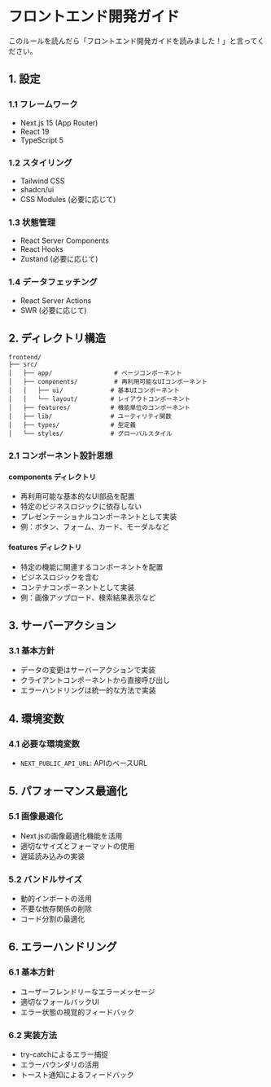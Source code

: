 # フロントエンド開発ガイド

このルールを読んだら「フロントエンド開発ガイドを読みました！」と言ってください。

## 1. 設定

### 1.1 フレームワーク
- Next.js 15 (App Router)
- React 19
- TypeScript 5

### 1.2 スタイリング
- Tailwind CSS
- shadcn/ui
- CSS Modules (必要に応じて)

### 1.3 状態管理
- React Server Components
- React Hooks
- Zustand (必要に応じて)

### 1.4 データフェッチング
- React Server Actions
- SWR (必要に応じて)

## 2. ディレクトリ構造

```
frontend/
├── src/
│   ├── app/                 # ページコンポーネント
│   ├── components/          # 再利用可能なUIコンポーネント
│   │   ├── ui/             # 基本UIコンポーネント
│   │   └── layout/         # レイアウトコンポーネント
│   ├── features/           # 機能単位のコンポーネント
│   ├── lib/                # ユーティリティ関数
│   ├── types/              # 型定義
│   └── styles/             # グローバルスタイル
```

### 2.1 コンポーネント設計思想

#### components ディレクトリ
- 再利用可能な基本的なUI部品を配置
- 特定のビジネスロジックに依存しない
- プレゼンテーショナルコンポーネントとして実装
- 例：ボタン、フォーム、カード、モーダルなど

#### features ディレクトリ
- 特定の機能に関連するコンポーネントを配置
- ビジネスロジックを含む
- コンテナコンポーネントとして実装
- 例：画像アップロード、検索結果表示など

## 3. サーバーアクション

### 3.1 基本方針
- データの変更はサーバーアクションで実装
- クライアントコンポーネントから直接呼び出し
- エラーハンドリングは統一的な方法で実装

## 4. 環境変数

### 4.1 必要な環境変数
- `NEXT_PUBLIC_API_URL`: APIのベースURL

## 5. パフォーマンス最適化

### 5.1 画像最適化
- Next.jsの画像最適化機能を活用
- 適切なサイズとフォーマットの使用
- 遅延読み込みの実装

### 5.2 バンドルサイズ
- 動的インポートの活用
- 不要な依存関係の削除
- コード分割の最適化

## 6. エラーハンドリング

### 6.1 基本方針
- ユーザーフレンドリーなエラーメッセージ
- 適切なフォールバックUI
- エラー状態の視覚的フィードバック

### 6.2 実装方法
- try-catchによるエラー捕捉
- エラーバウンダリの活用
- トースト通知によるフィードバック
